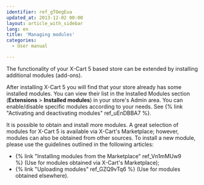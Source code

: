 ```yaml
---
identifier: ref_gTOegEua
updated_at: 2013-12-02 00:00
layout: article_with_sidebar
lang: en
title: 'Managing modules'
categories:
  - User manual

---
```



The functionality of your X-Cart 5 based store can be extended by installing additional modules (add-ons). 

After installing X-Cart 5 you will find that your store already has some installed modules. You can view their list in the Installed Modules section (**Extensions** > **Installed modules**) in your store's Admin area. You can enable/disable specific modules according to your needs. See {% link "Activating and deactivating modules" ref_uEnDBBA7 %}.

It is possible to obtain and install more modules. A great selection of modules for X-Cart 5 is available via X-Cart's Marketplace; however, modules can also be obtained from other sources. To install a new module, please use the guidelines outlined in the following articles: 

*   {% link "Installing modules from the Marketplace" ref_Vn1mMUw9 %} (Use for modules obtained via X-Cart's Marketplace);
*   {% link "Uploading modules" ref_GZQ9vTq6 %} (Use for modules obtained elsewhere).